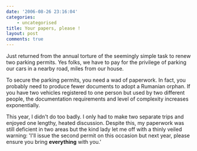```yaml
---
date: '2006-08-26 23:16:04'
categories:
    - uncategorised
title: Your papers, please !
layout: post
comments: true
---
```


Just returned from the annual torture of the seemingly simple task to
renew two parking permits. Yes folks, we have to pay for the privilege
of parking our cars in a nearby road, miles from our house.

To secure the parking permits, you need a wad of paperwork. In fact, you
probably need to produce fewer documents to adopt a Rumanian orphan. If
you have two vehicles registered to one person but used by two different
people, the documentation requirements and level of complexity increases
exponentially.

This year, I didn't do too badly. I only had to make two separate trips
and enjoyed one lengthy, heated discussion. Despite this, my paperwork
was still deficient in two areas but the kind lady let me off with a
thinly veiled warning: 'I'll issue the second permit on this occasion
but next year, please ensure you bring **everything** with you.'
